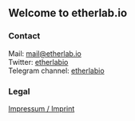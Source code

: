 ## Welcome to etherlab.io

### Contact

Mail: [mail@etherlab.io](mailto:mail@etherlab.io)  
Twitter: [etherlabio](https://twitter.com/etherlabio)  
Telegram channel: [etherlabio](https://t.me/etherlabio)

### Legal
[Impressum / Imprint](https://etherlab.io/impressum.html)
